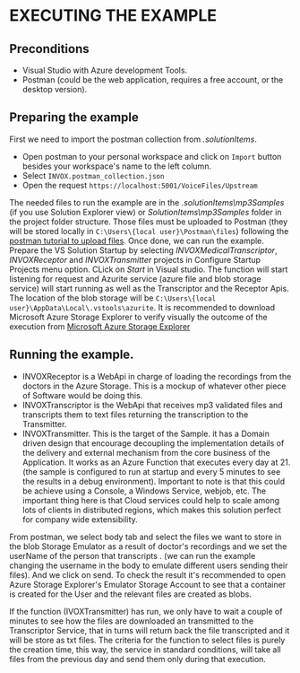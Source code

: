 # EXECUTING THE EXAMPLE

## Preconditions
- Visual Studio with Azure development Tools.
- Postman (could be the web application, requires a free account, or the desktop version).

## Preparing the example
First we need to import the postman collection from _.solutionItems_. 
- Open postman to your personal workspace and click on `Import` button besides your workspace's name to the left column.
- Select `INVOX.postman_collection.json`
- Open the request `https://localhost:5001/VoiceFiles/Upstream`

The needed files to run the example are in the _.solutionItems\mp3Samples_ (if you use Solution Explorer view) or _SolutionItems\mp3Samples_ folder in the project folder structure.
Those files must be uploaded to Postman (they will be stored locally in `C:\Users\{local user}\Postman\files`) following the [postman tutorial to upload files](!https://www.postman.com/postman/workspace/postman-answers/documentation/13455110-00378d5c-5b08-4813-98da-bc47a2e6021d).
Once done, we can run the example.
Prepare the VS Solution Startup by selecting _INVOXMedicalTranscriptor_, _INVOXReceptor_ and _INVOXTransmitter_ projects in Configure Startup Projects menu option.
CLick on _Start_ in Visual studio. The function will start listening for request and Azurite service (azure file and blob storage service) will start running as well as the Transcriptor and the Receptor Apis.
The location of the blob storage will be `C:\Users\{local user}\AppData\Local\.vstools\azurite`. It is recommended to download Microsoft Azure Storage Explorer to verify visually the outcome of the execution from [Microsoft Azure Storage Explorer](!https://github.com/Microsoft/AzureStorageExplorer/releases/tag/v1.32.1)

## Running the example.
- INVOXReceptor is a WebApi in charge of loading the recordings from the doctors in the Azure Storage. This is a mockup of whatever other piece of Software would be doing this.
- INVOXTranscriptor is the WebApi that receives mp3 validated files and transcripts them to text files returning the transcription to the Transmitter.
- INVOXTransmitter. This is the target of the Sample. it has a Domain driven design that encourage decoupling the implementation details of the delivery and external mechanism from the core business of the Application. It works as an Azure Function that executes every day at 21. (the sample is configured to run at startup and every 5 minutes to see the results in a debug environment).
Important to note is that this could be achieve using a Console, a Windows Service, webjob, etc. The important thing here is that Cloud services could help to scale among lots of clients in distributed regions, which makes this solution perfect for company wide extensibility.

From postman, we select body tab and select the files we want to store in the blob Storage Emulator as a result of doctor's recordings and we set the userName of the person that transcripts . (we can run the example changing the username in the body to emulate different users sending their files). And we click on send.
To check the result it's recommended to open Azure Storage Explorer's Emulator Storage Account to see that a container is created for the User and the relevant files are created as blobs.

If the function (IVOXTransmitter) has run, we only have to wait a couple of minutes to see how the files are downloaded an transmitted to the Transcriptor Service, that in turns will return back the file transcripted and it will be store as txt files.
The criteria for the function to select files is purely the creation time, this way, the service in standard conditions, will take all files from the previous day and send them only during that execution.




